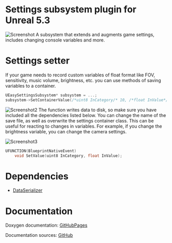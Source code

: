# Settings subsystem plugin for Unreal 5.3
![Screenshot](https://cdn.discordapp.com/attachments/1026083841791754250/1275094154103492659/image.png?ex=66c4a378&is=66c351f8&hm=8b900b4e5ce54f78610e930cf767738d37eb411936d51824abf266dcd183e3d7&)
A subsystem that extends and augments game settings, includes changing console variables and more.

# Settings setter
If your game needs to record custom variables of float format like FOV, sensitivity, music volume, brightness, etc. you can use methods of saving variables to a container.
```C++
UEasySettingsSubsystem* subsystem = ...;
subsystem->SetContainerValue(/*uint8 InCategory/* 10, /*float InValue*/ 52.0f, /*bool bApply*/)
```
![Screenshot2](https://cdn.discordapp.com/attachments/1026083841791754250/1275424560677912576/image.png?ex=66c5d72f&is=66c485af&hm=b024f13b98fcd9701847a7922275a69b9a0eebed57f803738990c712529b8051&)
The function writes data to disk, so make sure you have included all the dependencies listed below.
You can change the name of the save file, as well as overwrite the settings container class.
This can be useful for reacting to changes in variables. For example, if you change the brightness variable, you can change the camera settings.

![Screenshot3](https://cdn.discordapp.com/attachments/1026083841791754250/1275424914853335060/image.png?ex=66c5d783&is=66c48603&hm=d92b926d7c0b74fb3b127938be97b9806f2d9a9e37ea9e851b9ea8743989d932&)

```C++
UFUNCTION(BlueprintNativeEvent)
	void SetValue(uint8 InCategory, float InValue);
```

# Dependencies
- [DataSerializer](https://github.com/ArtemIyX/DataSerializerUnreal)

# Documentation
Doxygen documentation: [GitHubPages](https://artemiyx.github.io/EasySettingsUnrealDoc/annotated.html)

Documentation sources: [GitHub](https://github.com/ArtemIyX/EasySettingsUnrealDoc)
